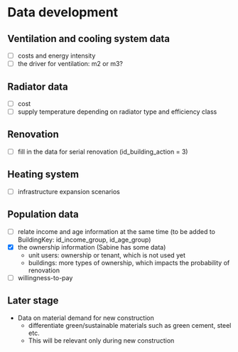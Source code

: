# Data development

## Ventilation and cooling system data
- [ ] costs and energy intensity
- [ ] the driver for ventilation: m2 or m3?

## Radiator data
- [ ] cost
- [ ] supply temperature depending on radiator type and efficiency class

## Renovation
- [ ] fill in the data for serial renovation (id_building_action = 3)

## Heating system
- [ ] infrastructure expansion scenarios

## Population data
- [ ] relate income and age information at the same time (to be added to BuildingKey: id_income_group, id_age_group)
- [x] the ownership information (Sabine has some data)
  * unit users: ownership or tenant, which is not used yet
  * buildings: more types of ownership, which impacts the probability of renovation
- [ ] willingness-to-pay

## Later stage
- Data on material demand for new construction
  - differentiate green/sustainable materials such as green cement, steel etc.
  - This will be relevant only during new construction
